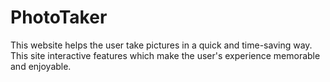 # PhotoTaker
This website helps the user take pictures in a quick and time-saving way. This site interactive features which make the user's experience memorable and enjoyable.
